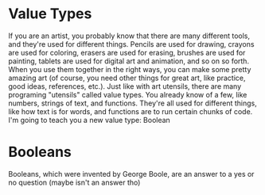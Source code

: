 # Value Types
If you are an artist, you probably know that there are many different tools, and they're used for different things. Pencils are used for drawing, crayons are used for coloring, erasers are used for erasing, brushes are used for painting, tablets are used for digital art and animation, and so on so forth. When you use them together in the right ways, you can make some pretty amazing art (of course, you need other things for great art, like practice, good ideas, references, etc.). Just like with art utensils, there are many programing "utensils" called value types. You already know of a few, like numbers, strings of text, and functions. They're all used for different things, like how text is for words, and functions are to run certain chunks of code. I'm going to teach you a new value type: Boolean

# Booleans
Booleans, which were invented by George Boole, are an answer to a yes or no question (maybe isn't an answer tho)
